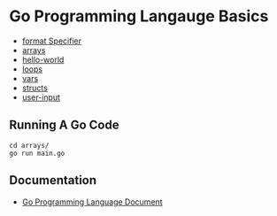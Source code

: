 # Go Programming Langauge Basics

- [format Specifier](format-specifier/main.go)
- [arrays](arrays/main.go)
- [hello-world](hello-world/main.go)
- [loops](loops/main.go)
- [vars](vars/main.go)
- [structs](structs/main.go)
- [user-input](user-input/main.go)


## Running A Go Code
```
cd arrays/
go run main.go 
```

## Documentation
- [Go Programming Language Document](https://golang.org/doc/)

